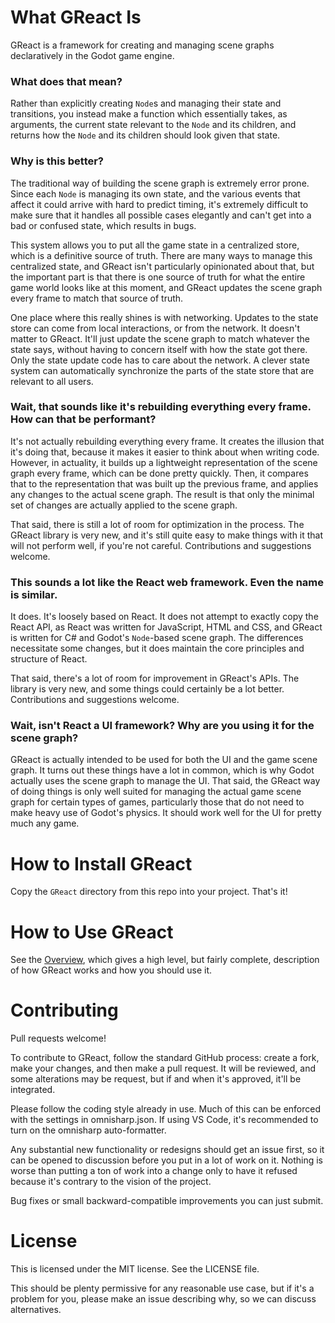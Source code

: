 # What GReact Is

GReact is a framework for creating and managing scene graphs declaratively in the Godot game engine.

### What does that mean?

Rather than explicitly creating `Node`s and managing their state and transitions, you instead make a function which essentially takes, as arguments, the current state relevant to the `Node` and its children, and returns how the `Node` and its children should look given that state.

### Why is this better?

The traditional way of building the scene graph is extremely error prone. Since each `Node` is managing its own state, and the various events that affect it could arrive with hard to predict timing, it's extremely difficult to make sure that it handles all possible cases elegantly and can't get into a bad or confused state, which results in bugs.

This system allows you to put all the game state in a centralized store, which is a definitive source of truth. There are many ways to manage this centralized state, and GReact isn't particularly opinionated about that, but the important part is that there is one source of truth for what the entire game world looks like at this moment, and GReact updates the scene graph every frame to match that source of truth.

One place where this really shines is with networking. Updates to the state store can come from local interactions, or from the network. It doesn't matter to GReact. It'll just update the scene graph to match whatever the state says, without having to concern itself with how the state got there. Only the state update code has to care about the network. A clever state system can automatically synchronize the parts of the state store that are relevant to all users.

### Wait, that sounds like it's rebuilding everything every frame. How can that be performant?

It's not actually rebuilding everything every frame. It creates the illusion that it's doing that, because it makes it easier to think about when writing code. However, in actuality, it builds up a lightweight representation of the scene graph every frame, which can be done pretty quickly. Then, it compares that to the representation that was built up the previous frame, and applies any changes to the actual scene graph. The result is that only the minimal set of changes are actually applied to the scene graph.

That said, there is still a lot of room for optimization in the process. The GReact library is very new, and it's still quite easy to make things with it that will not perform well, if you're not careful. Contributions and suggestions welcome.

### This sounds a lot like the React web framework. Even the name is similar.

It does. It's loosely based on React. It does not attempt to exactly copy the React API, as React was written for JavaScript, HTML and CSS, and GReact is written for C# and Godot's `Node`-based scene graph. The differences necessitate some changes, but it does maintain the core principles and structure of React.

That said, there's a lot of room for improvement in GReact's APIs. The library is very new, and some things could certainly be a lot better. Contributions and suggestions welcome.

### Wait, isn't React a UI framework? Why are you using it for the scene graph?

GReact is actually intended to be used for both the UI and the game scene graph. It turns out these things have a lot in common, which is why Godot actually uses the scene graph to manage the UI. That said, the GReact way of doing things is only well suited for managing the actual game scene graph for certain types of games, particularly those that do not need to make heavy use of Godot's physics. It should work well for the UI for pretty much any game.

# How to Install GReact

Copy the `GReact` directory from this repo into your project. That's it!

# How to Use GReact

See the [Overview](Docs/overview.md), which gives a high level, but fairly complete, description of how GReact works and how you should use it.

# Contributing

Pull requests welcome!

To contribute to GReact, follow the standard GitHub process: create a fork, make your changes, and then make a pull request. It will be reviewed, and some alterations may be request, but if and when it's approved, it'll be integrated.

Please follow the coding style already in use. Much of this can be enforced with the settings in omnisharp.json. If using VS Code, it's recommended to turn on the omnisharp auto-formatter.

Any substantial new functionality or redesigns should get an issue first, so it can be opened to discussion before you put in a lot of work on it. Nothing is worse than putting a ton of work into a change only to have it refused because it's contrary to the vision of the project.

Bug fixes or small backward-compatible improvements you can just submit.

# License

This is licensed under the MIT license. See the LICENSE file.

This should be plenty permissive for any reasonable use case, but if it's a problem for you, please make an issue describing why, so we can discuss alternatives.
